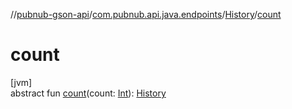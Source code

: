 //[pubnub-gson-api](../../../index.md)/[com.pubnub.api.java.endpoints](../index.md)/[History](index.md)/[count](count.md)

# count

[jvm]\
abstract fun [count](count.md)(count: [Int](https://kotlinlang.org/api/core/kotlin-stdlib/kotlin/-int/index.html)): [History](index.md)

